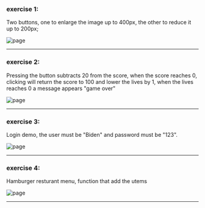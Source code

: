 ### exercise 1:

Two buttons, one to enlarge the image up to 400px, the other to reduce it up to 200px;

![page](https://user-images.githubusercontent.com/102150516/207577255-6488a519-b046-4559-ad97-f8a25c006886.png)

-------------------------------------------------------------------------------------
### exercise 2:

Pressing the button subtracts 20 from the score, when the score reaches 0, clicking will return the score to 100 and lower the lives by 1, when the lives reaches 0 a message appears "game over"

![page](https://user-images.githubusercontent.com/102150516/207585674-b2e47f26-8c63-4906-b760-40f84953ac3f.png)

-------------------------------------------------------------------------------------
### exercise 3:

Login demo, the user must be "Biden" and password must be "123".

![page](https://user-images.githubusercontent.com/102150516/207665490-33de4685-62b5-411e-b0e4-435f0082783b.png)

-------------------------------------------------------------------------------------
### exercise 4:

Hamburger resturant menu, function that add the utems

![page](https://user-images.githubusercontent.com/102150516/207802575-3b46ac11-d5e8-42fb-9023-8e9bb61cb90c.png)

-------------------------------------------------------------------------------------